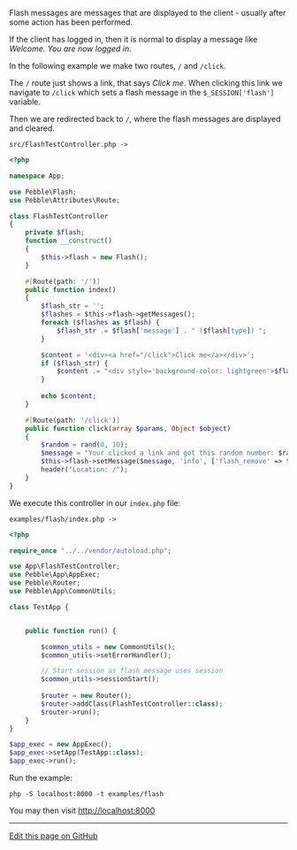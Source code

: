 Flash messages are messages that are displayed to the client -
usually after some action has been performed. 

If the client has logged in, then it is normal to display 
a message like *Welcome. You are now logged in*.

In the following example we make two routes, `/` and `/click`. 

The `/` route just shows a link, that says *Click me*. When 
clicking this link we navigate to `/click` which sets a flash message
in the `$_SESSION['flash']` variable. 

Then we are redirected back to `/`, where the flash messages are 
displayed and cleared.  

```src/FlashTestController.php ->```

~~~php
<?php

namespace App;

use Pebble\Flash;
use Pebble\Attributes\Route;

class FlashTestController
{
    private $flash;
    function __construct()
    {
        $this->flash = new Flash();
    }

    #[Route(path: '/')]
    public function index()
    {
        $flash_str = '';
        $flashes = $this->flash->getMessages();
        foreach ($flashes as $flash) {
            $flash_str .= $flash['message'] . " ($flash[type]) ";
        }

        $content = '<div><a href="/click">Click me</a></div>';
        if ($flash_str) {
            $content .= "<div style='background-color: lightgreen'>$flash_str</div>";
        }
        
        echo $content;
    }

    #[Route(path: '/click')]
    public function click(array $params, Object $object)
    {
        $random = rand(0, 10);
        $message = "Your clicked a link and got this random number: $random";
        $this->flash->setMessage($message, 'info', ['flash_remove' => true]);
        header("Location: /");
    }
}

~~~

We execute this controller in our `index.php` file: 

```examples/flash/index.php ->```

~~~php
<?php

require_once "../../vendor/autoload.php";

use App\FlashTestController;
use Pebble\App\AppExec;
use Pebble\Router;
use Pebble\App\CommonUtils;

class TestApp {


    public function run() {

        $common_utils = new CommonUtils();
        $common_utils->setErrorHandler();

        // Start session as flash message uses session
        $common_utils->sessionStart();
        
        $router = new Router();
        $router->addClass(FlashTestController::class);
        $router->run();
    }
}

$app_exec = new AppExec();
$app_exec->setApp(TestApp::class);
$app_exec->run();

~~~

Run the example: 

    php -S localhost:8000 -t examples/flash

You may then visit [http://localhost:8000](http://localhost:8000)



<hr /><a href='https://github.com/diversen/pebble-framework-docs/blob/main/src-docs/910-Flash.md'>Edit this page on GitHub</a>